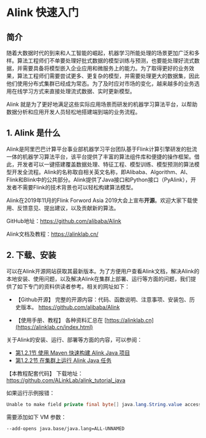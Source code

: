 # Alink 快速入门

## 简介

随着大数据时代的到来和人工智能的崛起，机器学习所能处理的场景更加广泛和多样。算法工程师们不单要处理好批式数据的模型训练与预测，也要能处理好流式数据，并需要具备将模型嵌入企业应用和微服务上的能力。为了取得更好的业务效果，算法工程师们需要尝试更多、更复杂的模型，并需要处理更大的数据集，因此他们使用分布式集群已经成为常态。为了及时应对市场的变化，越来越多的业务选用在线学习方式来直接处理流式数据、实时更新模型。

Alink 就是为了更好地满足这些实际应用场景而研发的机器学习算法平台，以帮助数据分析和应用开发人员轻松地搭建端到端的业务流程。

## 1. Alink 是什么

Alink是阿里巴巴计算平台事业部机器学习平台团队基于Flink计算引擎研发的批流一体的机器学习算法平台，该平台提供了丰富的算法组件库和便捷的操作框架。借此，开发者可以一键搭建覆盖数据处理、特征工程、模型训练、模型预测的算法模型开发全流程。Alink的名称取自相关英文名称，即Alibaba、Algorithm、AI、Flink和Blink中的公共部分。Alink提供了Java接口和Python接口（PyAlink），开发者不需要Flink的技术背景也可以轻松构建算法模型。

Alink在2019年11月的Flink Forword Asia 2019大会上宣布**开源**。欢迎大家下载使用、反馈意见、提出建议，以及贡献新的算法。

GitHub地址：https://github.com/alibaba/Alink

Alink文档及教程：https://alinklab.cn/

## 2. 下载、安装

可以在Alink开源网站获取其最新版本。为了方便用户查看Alink文档，解决Alink的本地安装、使用问题，以及解决Alink在集群上部署、运行等方面的问题，我们提供了如下专门的资料供读者参考。相关的网址如下：

- 【Github开源】
  完整的开源内容：代码、函数说明、注意事项、安装包、历史版本。
  https://github.com/alibaba/Alink

- 【使用手册、教程】
  各种资料汇总在 [https://alinklab.cn](https://alinklab.cn/index.html)

关于Alink的安装、运行、部署等方面的内容，可以参阅：

- [第1.2.1节 使用 Maven 快速构建 Alink Java 项目](https://alinklab.cn/tutorial/book_java_01_2_1.html)
- [第1.2.2节 在集群上运行 Alink Java 任务](https://alinklab.cn/tutorial/book_java_01_2_2.html)

【本教程配套代码】
下载地址：https://github.com/ALinkLab/alink_tutorial_java

如果运行示例报错：

```java
Unable to make field private final byte[] java.lang.String.value accessible: module java.base does not "opens java.lang" to unnamed module @35f760a4
```

需要添加如下 VM 参数：

```
--add-opens java.base/java.lang=ALL-UNNAMED
```





